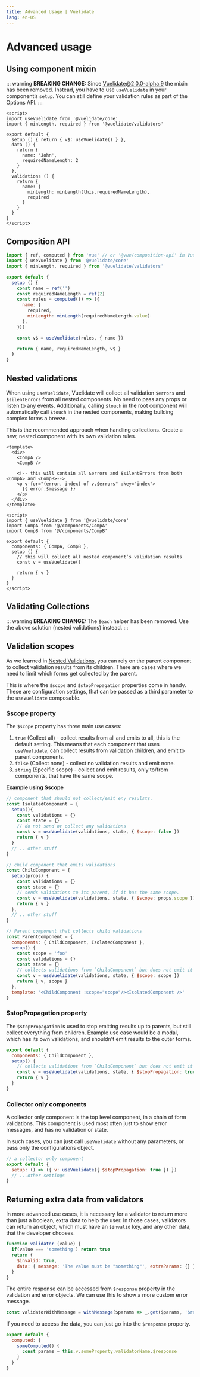 ```yaml
---
title: Advanced Usage | Vuelidate
lang: en-US
---
```


# Advanced usage

## Using component mixin

::: warning
**BREAKING CHANGE:** Since Vuelidate@2.0.0-alpha.9 the mixin has been removed. Instead, you have to use `useVuelidate` in your component’s `setup`. You can still define your validation rules as part of the Options API.
:::

```vue
<script>
import useVuelidate from '@vuelidate/core'
import { minLength, required } from '@vuelidate/validators'

export default {
  setup () { return { v$: useVuelidate() } },
  data () {
    return {
      name: 'John',
      requiredNameLength: 2
    }
  },
  validations () {
    return {
      name: {
        minLength: minLength(this.requiredNameLength),
        required
      }
    }
  }
}
</script>
```

## Composition API

```js
import { ref, computed } from 'vue' // or '@vue/composition-api' in Vue 2.x
import { useVuelidate } from '@vuelidate/core'
import { minLength, required } from '@vuelidate/validators'

export default {
  setup () {
    const name = ref('')
    const requiredNameLength = ref(2)
    const rules = computed(() => ({
      name: {
        required,
        minLength: minLength(requiredNameLength.value)
      },
    }))

    const v$ = useVuelidate(rules, { name })

    return { name, requiredNameLength, v$ }
  }
}
```

## Nested validations

When using `useVuelidate`, Vuelidate will collect all validation `$errors` and `$silentErrors` from all nested components. No need to pass any props or listen to any events. Additionally, calling `$touch` in the root component will automatically call `$touch` in the nested components, making building complex forms a breeze.

This is the recommended approach when handling collections. Create a new, nested component with its own validation rules.

```vue
<template>
  <div>
    <CompA />
    <CompB />

    <!-- this will contain all $errors and $silentErrors from both <CompA> and <CompB>-->
    <p v-for="(error, index) of v.$errors" :key="index">
      {{ error.$message }}
    </p>
  </div>
</template>

<script>
import { useVuelidate } from '@vuelidate/core'
import CompA from '@/components/CompA'
import CompB from '@/components/CompB'

export default {
  components: { CompA, CompB },
  setup () {
    // this will collect all nested component’s validation results
    const v = useVuelidate()

    return { v }
  }
}
</script>
```

## Validating Collections

::: warning
**BREAKING CHANGE:** The `$each` helper has been removed. Use the above solution (nested validations) instead.
:::

## Validation scopes

As we learned in [Nested Validations](#nested-validations), you can rely on the parent component to collect validation results from its children. There are cases where we need to limit which forms get collected by the parent.

This is where the `$scope` and `$stopPropagation` properties come in handy. These are configuration settings, that can be passed as a third parameter to the `useVuelidate` composable.

### $scope property

The `$scope` property has three main use cases:

1. `true` (Collect all) - collect results from all and emits to all, this is the default setting. This means that each component that uses `useVuelidate`, can collect results from validation children, and emit to parent components.
2. `false` (Collect none) - collect no validation results and emit none.
3. `string` (Specific scope) - collect and emit results, only to/from components, that have the same scope.

**Example using $scope**

```js
// component that should not collect/emit eny resulsts.
const IsolatedComponent = {
  setup(){
    const validations = {}
    const state = {}
    // do not send or collect any validations
    const v = useVuelidate(validations, state, { $scope: false })
    return { v }
  }
  // .. other stuff
}

// child component that emits validations
const ChildComponent = {
  setup(props) {
    const validations = {}
    const state = {}
    // sends validations to its parent, if it has the same scope.
    const v = useVuelidate(validations, state, { $scope: props.scope })
    return { v }
  },
  // .. other stuff
}

// Parent component that collects child validations
const ParentComponent = {
  components: { ChildComponent, IsolatedComponent },
  setup() {
    const scope = 'foo'
    const validations = {}
    const state = {}
    // collects validations from `ChildComponent` but does not emit it up to parent validations.
    const v = useVuelidate(validations, state, { $scope: scope })
    return { v, scope }
  },
  template: '<ChildComponent :scope="scope"/><IsolatedComponent />'
}
```

### $stopPropagation property

The `$stopPropagation` is used to stop emitting results up to parents, but still collect everything from children. Example use case would be a modal, which has its own validations, and shouldn't emit results to the outer forms.

```js
export default {
  components: { ChildComponent },
  setup() {
    // collects validations from `ChildComponent` but does not emit it up to parent validations.
    const v = useVuelidate(validations, state, { $stopPropagation: true })
    return { v }
  }
}
```

### Collector only components

A collector only component is the top level component, in a chain of form validations. This component is used most often just to show error messages, and has no validation or state.

In such cases, you can just call `useVuelidate` without any parameters, or pass only the configurations object.

```js
// a collector only component
export default {
  setup: () => ({ v: useVuelidate({ $stopPropagation: true }) })
  // ...other settings
}
```

## Returning extra data from validators

In more advanced use cases, it is necessary for a validator to return more than just a boolean, extra data to help the user.
In those cases, validators can return an object, which must have an `$invalid` key, and any other data, that the developer chooses.

```js
function validator (value) {
  if(value === 'something') return true
  return {
    $invalid: true,
    data: { message: 'The value must be "something"', extraParams: {} }
  }
}
```

The entire response can be accessed from `$response` property in the validation and error objects. We can use this to show a more custom error message.

```js
const validatorWithMessage = withMessage($params => _.get($params, '$response.data.message', 'Invalid data'), validator)
```

If you need to access the data, you can just go into the `$response` property.

```js
export default {
  computed: {
    someComputed() {
      const params = this.v.someProperty.validatorName.$response
    }
  }
}
```
